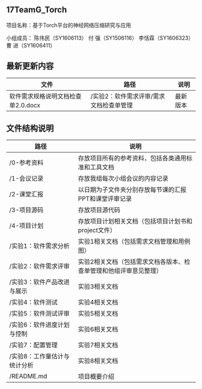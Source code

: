 ## 17TeamG_Torch
项目名称：基于Torch平台的神经网络压缩研究与应用

小组成员：
陈伟民（SY1606113）
付  强（SY1506116）
李恬霖（SY1606323）
曹  进（SY1606411）


## 最新更新内容

| 文件 | 路径 | 说明 |
| --- | --- | --- |
| 软件需求规格说明文档检查单2.0.docx | /实验2：软件需求评审/需求文档检查单管理 | 最新版本 |


## 文件结构说明


| 路径 | 说明 |
| --- | --- |
| /0-参考资料 | 存放项目所有的参考资料，包括各类通用标准和工具文档 |
| /1-会议记录 | 存放我组每次小组会议的内容记录 |
| /2-课堂汇报 | 以日期为子文件夹分别存放每节课的汇报PPT和课堂评审记录 |
| /3-项目源码 | 存放项目源代码 |
| /4-项目计划 | 存放项目计划相关文档（包括项目计划书和project文件）|
| /实验1：软件需求分析 | 实验1相关文档（包括需求文档管理和用例图）|
| /实验2：软件需求评审 | 实验2相关文档（包括需求文档各版本、检查单管理和他组评审意见整理） |
| /实验3：软件产品改进与展示 | 实验3相关文档 |
| /实验4：软件测试 | 实验4相关文档 |
| /实验5：软件测试评审 | 实验5相关文档 |
| /实验6：软件进度计划与控制 | 实验6相关文档 |
| /实验7：配置管理 | 实验7相关文档 |
| /实验8：工作量估计与统计分析 | 实验8相关文档 |
| /README.md | 项目概要介绍 |

